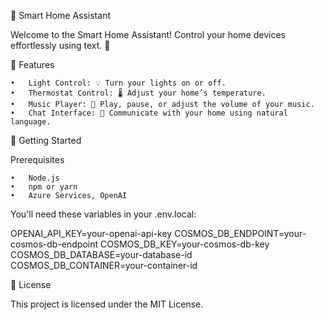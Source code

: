 🌟 Smart Home Assistant

Welcome to the Smart Home Assistant! Control your home devices effortlessly using text. 🎉

🎈 Features

	•	Light Control: 💡 Turn your lights on or off.
	•	Thermostat Control: 🌡️ Adjust your home’s temperature.
	•	Music Player: 🎵 Play, pause, or adjust the volume of your music.
	•	Chat Interface: 💬 Communicate with your home using natural language.

🚀 Getting Started

Prerequisites

	•	Node.js
	•	npm or yarn
	•	Azure Services, OpenAI

 You'll need these variables in your .env.local:

  OPENAI_API_KEY=your-openai-api-key
  COSMOS_DB_ENDPOINT=your-cosmos-db-endpoint
  COSMOS_DB_KEY=your-cosmos-db-key
  COSMOS_DB_DATABASE=your-database-id
  COSMOS_DB_CONTAINER=your-container-id

📝 License

This project is licensed under the MIT License.
